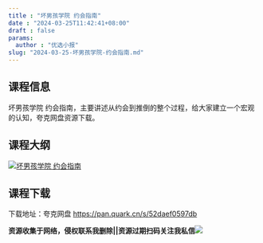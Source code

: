 ```yaml
---
title : "坏男孩学院 约会指南"
date : "2024-03-25T11:42:41+08:00"
draft : false
params:
  author : "优选小报"
slug: "2024-03-25-坏男孩学院-约会指南.md"
---
```


## 课程信息

坏男孩学院 约会指南，主要讲述从约会到推倒的整个过程，给大家建立一个宏观的认知，夸克网盘资源下载。

## 课程大纲

[![坏男孩学院
约会指南](//img7-1.zhekoulieshou.com/mmbiz_jpg/iaHBVewvSIbAjcr9g6TlCXSfiaDqkbzuEzMQcywicCXroClPE1iaFCZHlOW1Wdf36giajPjChDmCmTLJDcUbMGeN78g/0)](//img7-1.zhekoulieshou.com/mmbiz_jpg/iaHBVewvSIbAjcr9g6TlCXSfiaDqkbzuEzMQcywicCXroClPE1iaFCZHlOW1Wdf36giajPjChDmCmTLJDcUbMGeN78g/0)

## 课程下载

下载地址：夸克网盘 https://pan.quark.cn/s/52daef0597db

**资源收集于网络，侵权联系我删除||资源过期扫码关注我私信**![](//img7-1.zhekoulieshou.com/mmbiz_jpg/iaHBVewvSIbAjcr9g6TlCXSfiaDqkbzuEzp207hVzPqT4YGQOAazQ1KNHCeACbia5Lzq4Ckwibe48iar1q7lgVP1o3w/640?wx_fmt=jpeg&from=appmsg)


